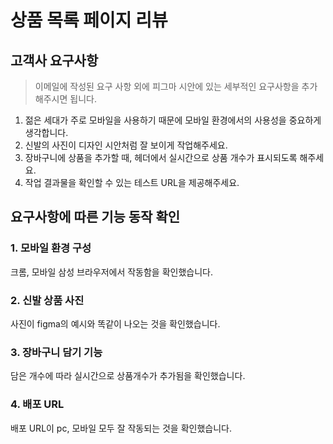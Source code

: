 # 상품 목록 페이지 리뷰

## 고객사 요구사항
> 이메일에 작성된 요구 사항 외에 피그마 시안에 있는 세부적인 요구사항을 추가해주시면 됩니다.

1. 젊은 세대가 주로 모바일을 사용하기 때문에 모바일 환경에서의 사용성을 중요하게 생각합니다.
2. 신발의 사진이 디자인 시안처럼 잘 보이게 작업해주세요.
3. 장바구니에 상품을 추가할 때, 헤더에서 실시간으로 상품 개수가 표시되도록 해주세요.
4. 작업 결과물을 확인할 수 있는 테스트 URL을 제공해주세요.

## 요구사항에 따른 기능 동작 확인

### 1. 모바일 환경 구성
크롬, 모바일 삼성 브라우저에서 작동함을 확인했습니다.

### 2. 신발 상품 사진
사진이 figma의 예시와 똑같이 나오는 것을 확인했습니다.

### 3. 장바구니 담기 기능
담은 개수에 따라 실시간으로 상품개수가 추가됨을 확인했습니다.

### 4. 배포 URL
배포 URL이 pc, 모바일 모두 잘 작동되는 것을 확인했습니다.
